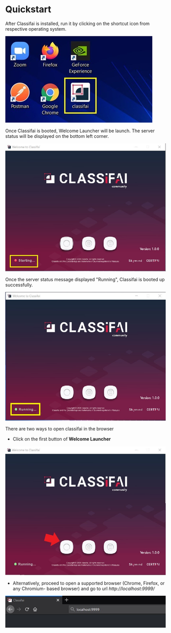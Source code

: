 # Quickstart

After Classifai is installed, run it by clicking on the shortcut icon from respective operating system.

![](../../.gitbook/assets/0%20%2814%29.jpeg)

Once Classifai is booted, Welcome Launcher will be launch. The server status will be displayed on the bottom left corner.

![](../../.gitbook/assets/1%20%2812%29.jpeg)

Once the server status message displayed "Running", Classifai is booted up successfully.

![](../../.gitbook/assets/2%20%289%29.jpeg)

There are two ways to open classifai in the browser

* Click on the ﬁrst button of **Welcome Launcher**

![](../../.gitbook/assets/3%20%281%29.jpeg)

* Alternatively, proceed to open a supported browser \(Chrome, Firefox, or any Chromium- based browser\) and go to url _http://localhost:9999/_

![](../../.gitbook/assets/4%20%286%29.jpeg)

